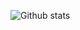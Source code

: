 ![Github stats](https://github-readme-stats.vercel.app/api?username=Plattyz&theme=highcontrast&show_icons=true)
